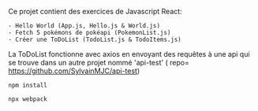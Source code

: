 Ce projet contient des exercices de Javascript React:

    - Hello World (App.js, Hello.js & World.js) 
    - Fetch 5 pokémons de pokéapi (PokemonList.js)
    - Créer une ToDoList (TodoList.js & TodoItems.js)

La ToDoList fonctionne avec axios en envoyant des requêtes à une api qui se trouve dans un autre projet nommé 'api-test'
( repo= https://github.com/SylvainMJC/api-test)

```
npm install
```

```
npx webpack
```
